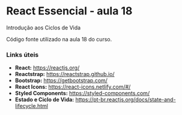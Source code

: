 # React Essencial - aula 18

Introdução aos Ciclos de Vida

Código fonte utilizado na aula 18 do curso.

### Links úteis

- **React:** https://reactjs.org/
- **Reactstrap:** https://reactstrap.github.io/
- **Bootstrap:** https://getbootstrap.com/
- **React Icons:** https://react-icons.netlify.com/#/
- **Styled Components:** https://styled-components.com/
- **Estado e Ciclo de Vida:** https://pt-br.reactjs.org/docs/state-and-lifecycle.html
